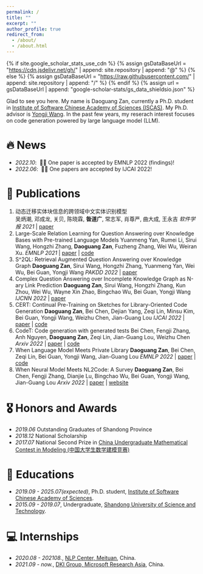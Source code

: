 ```yaml
---
permalink: /
title: ""
excerpt: ""
author_profile: true
redirect_from: 
  - /about/
  - /about.html
---
```


{% if site.google_scholar_stats_use_cdn %}
{% assign gsDataBaseUrl = "https://cdn.jsdelivr.net/gh/" | append: site.repository | append: "@" %}
{% else %}
{% assign gsDataBaseUrl = "https://raw.githubusercontent.com/" | append: site.repository | append: "/" %}
{% endif %}
{% assign url = gsDataBaseUrl | append: "google-scholar-stats/gs_data_shieldsio.json" %}

<span class='anchor' id='about-me'></span>

Glad to see you here. My name is Daoguang Zan, currently a Ph.D. student in [Institute of Software Chinese Academy of Sciences (ISCAS)](http://english.is.cas.cn/). My Ph.D. advisor is [Yongji Wang](https://www.researchgate.net/profile/Yongji-Wang-3). In the past few years, my reserach interest focuses on code generation powered by large language model (LLM).

# 🔥 News
- *2022.10*: &nbsp;🎉🎉 One paper is accepted by EMNLP 2022 (findings)!
- *2022.06*: &nbsp;🎉🎉 One papers are accepted by IJCAI 2022! 


# 📝 Publications 

1. 动态迁移实体块信息的跨领域中文实体识别模型  
 吴炳潮, 邓成龙, 关贝, 陈晓霖,  **昝道广**, 常志军, 肖尊严, 曲大成, 王永吉
 *软件学报 2021* | [paper](https://www.jos.org.cn/jos/article/pdf/6305)
1. Large-Scale Relation Learning for Question Answering over Knowledge Bases with Pre-trained Language Models
Yuanmeng Yan, Rumei Li, Sirui Wang, Hongzhi Zhang, **Daoguang Zan**, Fuzheng Zhang, Wei Wu, Weiran Xu.
*EMNLP 2021* | [paper](https://aclanthology.org/2021.emnlp-main.296.pdf) | [code](https://github.com/yym6472/KBQARelationLearning)
1. S^2QL: Retrieval Augmented Question Answering over Knowledge Graph
**Daoguang Zan**, Sirui Wang, Hongzhi Zhang, Yuanmeng Yan, Wei Wu, Bei Guan, Yongji Wang
*PAKDD 2022* | [paper](https://link.springer.com/chapter/10.1007/978-3-031-05981-0_18)
1. Complex Question Answering over Incomplete Knowledge Graph as N-ary Link Prediction
**Daoguang Zan**, Sirui Wang, Hongzhi Zhang, Kun Zhou, Wei Wu, Wayne Xin Zhao, Bingchao Wu, Bei Guan, Yongji Wang
*IJCNN 2022* | [paper](https://ieeexplore.ieee.org/abstract/document/9892700)
1. CERT: Continual Pre-Training on Sketches for Library-Oriented Code Generation
**Daoguang Zan**, Bei Chen, Dejian Yang, Zeqi Lin, Minsu Kim, Bei Guan, Yongji Wang, Weizhu Chen, Jian-Guang Lou
*IJCAI 2022* | [paper](https://arxiv.org/pdf/2206.06888.pdf) | [code](https://github.com/microsoft/PyCodeGPT/tree/main/cert)
1. CodeT: Code generation with generated tests
Bei Chen, Fengji Zhang, Anh Nguyen, **Daoguang Zan**, Zeqi Lin, Jian-Guang Lou, Weizhu Chen
*Arxiv 2022* | [paper](https://arxiv.org/pdf/2207.10397.pdf) | [code](https://github.com/microsoft/CodeT)
1. When Language Model Meets Private Library
**Daoguang Zan**, Bei Chen, Zeqi Lin, Bei Guan, Yongji Wang, Jian-Guang Lou
*EMNLP 2022* | [paper](https://arxiv.org/pdf/2210.17236.pdf) | [code](https://github.com/microsoft/PyCodeGPT/tree/main/apicoder)
1. When Neural Model Meets NL2Code: A Survey
**Daoguang Zan**, Bei Chen, Fengji Zhang, Dianjie Lu, Bingchao Wu, Bei Guan, Yongji Wang, Jian-Guang Lou
*Arxiv 2022* | [paper](https://arxiv.org/pdf/2212.09420.pdf) | [website](https://nl2code.github.io)

# 🎖 Honors and Awards
- *2019.06* Outstanding Graduates of Shandong Province
- *2018.12* National Scholarship
- *2017.07* National Second Prize in [China Undergraduate Mathematical Contest in Modeling (中国大学生数学建模竞赛)](http://www.mcm.edu.cn/)

# 📖 Educations
- *2019.09 - 2025.07(expected)*, Ph.D. student, [Institute of Software Chinese Academy of Sciences](http://english.is.cas.cn/). 
- *2015.09 - 2019.07*, Undergraduate, [Shandong University of Science and Technology](http://www.sdust.edu.cn/). 

# 💻 Internships
- *2020.08 - 202108.*, [NLP Center, Meituan](https://about.meituan.com/en), China.
- *2021.09 - now.*, [DKI Group, Microsoft Research Asia](https://www.msra.cn/), China.


<script type="text/javascript" id="clustrmaps" src="//clustrmaps.com/map_v2.js?d=zmtGZVaoV3OYgT58goKB72wFxHzXG8QiqULjbLjGAro&cl=ffffff&w=a"></script>
